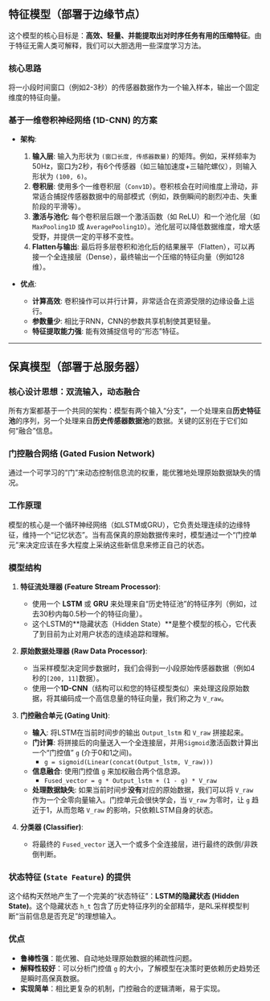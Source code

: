 ## 特征模型（部署于边缘节点）

这个模型的核心目标是：**高效、轻量、并能提取出对时序任务有用的压缩特征**。由于特征无需人类可解释，我们可以大胆选用一些深度学习方法。

### 核心思路
将一小段时间窗口（例如2-3秒）的传感器数据作为一个输入样本，输出一个固定维度的特征向量。

### 基于一维卷积神经网络 (1D-CNN) 的方案

* **架构**:
    1.  **输入层**: 输入为形状为 `(窗口长度, 传感器数量)` 的矩阵。例如，采样频率为50Hz，窗口为2秒，有6个传感器（如三轴加速度+三轴陀螺仪），则输入形状为 `(100, 6)`。
    2.  **卷积层**: 使用多个一维卷积层（`Conv1D`）。卷积核会在时间维度上滑动，非常适合捕捉传感器数据中的局部模式（例如，跌倒瞬间的剧烈冲击、失重阶段的平滑等）。
    3.  **激活与池化**: 每个卷积层后跟一个激活函数（如 ReLU）和一个池化层（如 `MaxPooling1D` 或 `AveragePooling1D`）。池化层可以降低数据维度，增大感受野，并提供一定的平移不变性。
    4.  **Flatten与输出**: 最后将多层卷积和池化后的结果展平（Flatten），可以再接一个全连接层（Dense），最终输出一个压缩的特征向量（例如128维）。

* **优点**:
    * **计算高效**: 卷积操作可以并行计算，非常适合在资源受限的边缘设备上运行。
    * **参数量少**: 相比于RNN，CNN的参数共享机制使其更轻量。
    * **特征提取能力强**: 能有效捕捉信号的“形态”特征。


-----


## 保真模型（部署于总服务器）

### 核心设计思想：双流输入，动态融合

所有方案都基于一个共同的架构：模型有两个输入“分支”，一个处理来自**历史特征池**的序列，另一个处理来自**历史传感器数据池**的数据。关键的区别在于它们如何“融合”信息。

### 门控融合网络 (Gated Fusion Network)

通过一个可学习的“门”来动态控制信息流的权重，能优雅地处理原始数据缺失的情况。

### 工作原理

模型的核心是一个循环神经网络（如LSTM或GRU），它负责处理连续的边缘特征，维持一个“记忆状态”。当有高保真的原始数据传来时，模型通过一个“门控单元”来决定应该在多大程度上采纳这些新信息来修正自己的状态。

### 模型结构

1.  **特征流处理器 (Feature Stream Processor)**:

      * 使用一个 **LSTM** 或 **GRU** 来处理来自“历史特征池”的特征序列（例如，过去30秒内每0.5秒一个的特征向量）。
      * 这个LSTM的\*\*隐藏状态（Hidden State）\*\*是整个模型的核心，它代表了到目前为止对用户状态的连续追踪和理解。

2.  **原始数据处理器 (Raw Data Processor)**:

      * 当采样模型决定同步数据时，我们会得到一小段原始传感器数据（例如4秒的`[200, 11]`数据）。
      * 使用一个**1D-CNN**（结构可以和您的特征模型类似）来处理这段原始数据，将其编码成一个高信息量的特征向量，我们称之为 `V_raw`。

3.  **门控融合单元 (Gating Unit)**:

      * **输入**: 将LSTM在当前时间步的输出 `Output_lstm` 和 `V_raw` 拼接起来。
      * **门计算**: 将拼接后的向量送入一个全连接层，并用`Sigmoid`激活函数计算出一个“门控值” `g` (介于0和1之间)。
          * `g = sigmoid(Linear(concat(Output_lstm, V_raw)))`
      * **信息融合**: 使用门控值 `g` 来加权融合两个信息源。
          * `Fused_vector = g * Output_lstm + (1 - g) * V_raw`
      * **处理数据缺失**: 如果当前时间步**没有**对应的原始数据，我们可以将 `V_raw` 作为一个全零向量输入。门控单元会很快学会，当 `V_raw` 为零时，让 `g` 趋近于1，从而忽略 `V_raw` 的影响，只依赖LSTM自身的状态。

4.  **分类器 (Classifier)**:

      * 将最终的 `Fused_vector` 送入一个或多个全连接层，进行最终的跌倒/非跌倒判断。

### 状态特征 (`State Feature`) 的提供

这个结构天然地产生了一个完美的“状态特征”：**LSTM的隐藏状态 (Hidden State)**。这个隐藏状态 `h_t` 包含了历史特征序列的全部精华，是RL采样模型判断“当前信息是否充足”的理想输入。

### 优点

  * **鲁棒性强**：能优雅、自动地处理原始数据的稀疏性问题。
  * **解释性较好**：可以分析门控值 `g` 的大小，了解模型在决策时更依赖历史趋势还是瞬时高保真数据。
  * **实现简单**：相比更复杂的机制，门控融合的逻辑清晰，易于实现。

